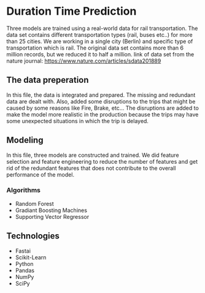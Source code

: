 # Duration Time Prediction
Three models are trained using a real-world data for rail transportation. The data set contains different transportation types (rail, buses etc..) for more than 25 cities. We are working in a single city (Berlin) and specific type of transportation which is rail. The original data set contains more than 6 million records, but we reduced it to half a million. 
link of data set from the nature journal: https://www.nature.com/articles/sdata201889
 ## The data preperation
In this file, the data is integrated and prepared. The missing and redundant data are dealt with. Also, added some disruptions to the trips that might be caused by some reasons like Fire, Brake, etc... The disruptions are added to make the model more realistic in the production because the trips may have some unexpected situations in which the trip is delayed.
 ## Modeling 
In this file, three models are constructed and trained. We did feature selection and feature engineering to reduce the number of features and get rid of the redundant features that does not contribute to the overall performance of the model.
  ### Algorithms 
  * Random Forest
  * Gradiant Boosting Machines
  * Supporting Vector Regressor
 
 ## Technologies 
 * Fastai
 *	Scikit-Learn
 * Python 
 *	Pandas
 * NumPy
 * SciPy
